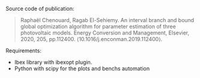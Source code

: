 Source code of publication:

> Raphaël Chenouard, Ragab El-Sehiemy. An interval branch and bound global optimization algorithm for parameter estimation of three photovoltaic models. Energy Conversion and Management, Elsevier, 2020, 205, pp.112400. ⟨10.1016/j.enconman.2019.112400⟩.

Requirements:

- Ibex library with ibexopt plugin.
- Python with scipy for the plots and benchs automation
